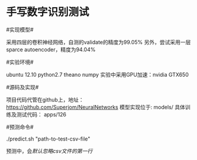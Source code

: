 手写数字识别测试
================

#实现模型#

采用四层的卷积神经网络，自测的validate的精度为99.05%
另外，尝试采用一层sparce autoencoder，精度为94.04%

#实验环境#

ubuntu 12.10 
python2.7
theano
numpy
实验中采用GPU加速：nvidia GTX650 

#源码及实现#

项目代码代管在github上，地址：https://github.com/Superjom/NeuralNetworks
模型实现位于: models/
具体训练及测试代码： apps/126

#预测命令#

./predict.sh "path-to-test-csv-file"

预测中，会*默认忽略csv文件的第一行*
